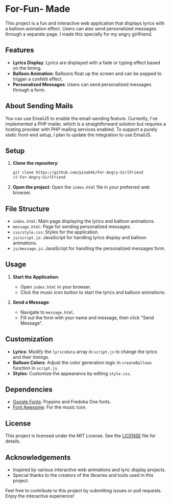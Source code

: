 ﻿# For-Fun- Made

This project is a fun and interactive web application that displays lyrics with a balloon animation effect. Users can also send personalized messages through a separate page. I made this specially for my angry girlfriend. 

## Features

- **Lyrics Display**: Lyrics are displayed with a fade or typing effect based on the timing.
- **Balloon Animation**: Balloons float up the screen and can be popped to trigger a confetti effect.
- **Personalized Messages**: Users can send personalized messages through a form.

## About Sending Mails 

You can use EmailJS to enable the email-sending feature. Currently, I've implemented a PHP mailer, which is a straightforward solution but requires a hosting provider with PHP mailing services enabled. To support a purely static front-end setup, I plan to update the integration to use EmailJS.

## Setup

1. **Clone the repository**:
    ```sh
    git clone https://github.com/pinakkk/For-Angry-GirlFriend
    cd For-Angry-GirlFriend
    ```

2. **Open the project**:
    Open the `index.html` file in your preferred web browser.

## File Structure

- `index.html`: Main page displaying the lyrics and balloon animations.
- `message.html`: Page for sending personalized messages.
- `css/style.css`: Styles for the application.
- `js/script.js`: JavaScript for handling lyrics display and balloon animations.
- `js/message.js`: JavaScript for handling the personalized messages form.

## Usage

1. **Start the Application**:
    - Open `index.html` in your browser.
    - Click the music icon button to start the lyrics and balloon animations.

2. **Send a Message**:
    - Navigate to `message.html`.
    - Fill out the form with your name and message, then click "Send Message".

## Customization

- **Lyrics**: Modify the `lyricsData` array in `script.js` to change the lyrics and their timings.
- **Balloon Colors**: Adjust the color generation logic in `createBalloon` function in `script.js`.
- **Styles**: Customize the appearance by editing `style.css`.

## Dependencies

- [Google Fonts](https://fonts.google.com/): Poppins and Fredoka One fonts.
- [Font Awesome](https://fontawesome.com/): For the music icon.

## License

This project is licensed under the MIT License. See the [LICENSE](LICENSE) file for details.

## Acknowledgements

- Inspired by various interactive web animations and lyric display projects.
- Special thanks to the creators of the libraries and tools used in this project.

Feel free to contribute to this project by submitting issues or pull requests. Enjoy the interactive experience!
